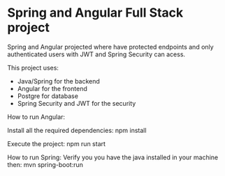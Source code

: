 # Spring and Angular Full Stack project
Spring and Angular projected where have protected endpoints and only authenticated users with JWT and Spring Security can acess. 

This project uses:
<ul>
  <li> Java/Spring for the backend</li>
  <li>Angular for the frontend</li>
  <li>Postgre for database</li>
  <li>Spring Security and JWT for the security</li>
</ul>

How to run Angular: 

Install all the required dependencies:
npm install

Execute the project:
npm run start

How to run Spring: 
Verify you you have the java installed in your machine
then:
mvn spring-boot:run
